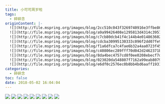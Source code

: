 ```yaml
---
title: 小可可周岁啦
tags:
  - 碎碎念
originContent: |-
  ![](http://file.mspring.org/images/blog/2cc510c043f3269740916e3ffbe86c45)
  ![](http://file.mspring.org/images/blog/a9a99426408e1295813d4314c3957f04)
  ![](http://file.mspring.org/images/blog/c7cb80dcb41f4c144b4e0148636029a0)
  ![](http://file.mspring.org/images/blog/cdcba30995130333c096f2dd07fe9f1a)
  ![](http://file.mspring.org/images/blog/f1a6dfca7c4fae6b32a4aa0723f45ddd)
  ![](http://file.mspring.org/images/blog/c40806ec289fff70d042d2462371b4f3)
  ![](http://file.mspring.org/images/blog/8da4bec4757cd8f0ee0208ebecf7dd4f)
  ![](http://file.mspring.org/images/blog/023020da548807f7162a99eab8079d10)
  ![](http://file.mspring.org/images/blog/e6df0c2576ec0b8bb4bd6aaff1931cbb)
categories:
  - 碎碎念
toc: false
date: 2018-05-02 16:04:04
---
```


![](http://file.mspring.org/images/blog/2cc510c043f3269740916e3ffbe86c45!detail)
![](http://file.mspring.org/images/blog/a9a99426408e1295813d4314c3957f04!detail)
![](http://file.mspring.org/images/blog/c7cb80dcb41f4c144b4e0148636029a0!detail)
![](http://file.mspring.org/images/blog/cdcba30995130333c096f2dd07fe9f1a!detail)
![](http://file.mspring.org/images/blog/f1a6dfca7c4fae6b32a4aa0723f45ddd!detail)
![](http://file.mspring.org/images/blog/c40806ec289fff70d042d2462371b4f3!detail)
![](http://file.mspring.org/images/blog/8da4bec4757cd8f0ee0208ebecf7dd4f!detail)
![](http://file.mspring.org/images/blog/023020da548807f7162a99eab8079d10!detail)
![](http://file.mspring.org/images/blog/e6df0c2576ec0b8bb4bd6aaff1931cbb!detail)
